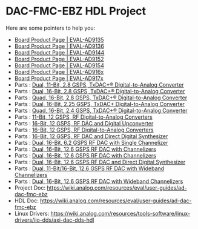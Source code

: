 # DAC-FMC-EBZ HDL Project

Here are some pointers to help you:
  * [Board Product Page | EVAL-AD9135](https://www.analog.com/eval-AD9135)
  * [Board Product Page | EVAL-AD9136](https://www.analog.com/eval-AD9136)
  * [Board Product Page | EVAL-AD9144](https://www.analog.com/eval-AD9144)
  * [Board Product Page | EVAL-AD9152](https://www.analog.com/eval-AD9152)
  * [Board Product Page | EVAL-AD9154](https://www.analog.com/eval-AD9154)
  * [Board Product Page | EVAL-AD916x](https://www.analog.com/eval-AD916x)
  * [Board Product Page | EVAL-AD917x](https://www.analog.com/eval-AD9172)
  * Parts : [Dual, 11-Bit, 2.8 GSPS, TxDAC+® Digital-to-Analog Converter](https://www.analog.com/ad9135)
  * Parts : [Dual, 16-Bit, 2.8 GSPS, TxDAC+® Digital-to-Analog Converter](https://www.analog.com/ad9136)
  * Parts : [Quad, 16-Bit, 2.8 GSPS, TxDAC+® Digital-to-Analog Converter](https://www.analog.com/AD9144)
  * Parts : [Dual, 16-Bit, 2.25 GSPS, TxDAC+ Digital-to-Analog Converter](https://www.analog.com/ad9152)
  * Parts : [Quad, 16-Bit, 2.4 GSPS, TxDAC+® Digital-to-Analog Converter](https://www.analog.com/AD9154)
  * Parts : [11-Bit, 12 GSPS, RF Digital-to-Analog Converters](https://www.analog.com/AD9161)
  * Parts : [16-Bit, 12 GSPS, RF DAC and Digital Upconverter](https://www.analog.com/AD9163)
  * Parts : [16-Bit, 12 GSPS, RF Digital-to-Analog Converters](https://www.analog.com/AD9162)
  * Parts : [16-Bit, 12 GSPS, RF DAC and Direct Digital Synthesizer](https://www.analog.com/AD9164)
  * Parts : [Dual, 16-Bit, 6.2 GSPS RF DAC with Single Channelizer](https://www.analog.com/AD9171)
  * Parts : [Dual, 16-Bit, 12.6 GSPS RF DAC with Channelizers](https://www.analog.com/ad9172)
  * Parts : [Dual, 16-Bit, 12.6 GSPS RF DAC with Channelizers](https://www.analog.com/AD9173)
  * Parts : [Dual, 16-Bit, 12.6 GSPS RF DAC and Direct Digital Synthesizer](https://www.analog.com/AD9174)
  * Parts : [Dual, 11-Bit/16-Bit, 12.6 GSPS RF DAC with Wideband Channelizers](https://www.analog.com/AD9175)
  * Parts : [Dual, 16-Bit, 12.6 GSPS RF DAC with Wideband Channelizers](https://www.analog.com/AD9176)
  * Project Doc: https://wiki.analog.com/resources/eval/user-guides/ad-dac-fmc-ebz
  * HDL Doc: https://wiki.analog.com/resources/eval/user-guides/ad-dac-fmc-ebz
  * Linux Drivers: https://wiki.analog.com/resources/tools-software/linux-drivers/iio-dds/axi-dac-dds-hdl
